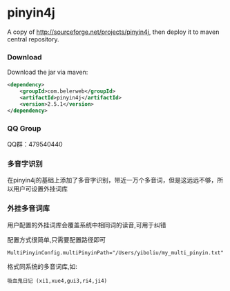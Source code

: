 pinyin4j
========

A copy of http://sourceforge.net/projects/pinyin4j, then deploy it to maven central repository.

### Download ###
Download the jar via maven:
```xml
<dependency>
    <groupId>com.belerweb</groupId>
    <artifactId>pinyin4j</artifactId>
    <version>2.5.1</version>
</dependency>
```

### QQ Group ###
QQ群：479540440

### 多音字识别 ###
在pinyin4j的基础上添加了多音字识别，带近一万个多音词，但是这远远不够，所以用户可设置外挂词库	

### 外挂多音词库 ###
用户配置的外挂词库会覆盖系统中相同词的读音,可用于纠错

配置方式很简单,只需要配置路径即可 
```
MultiPinyinConfig.multiPinyinPath="/Users/yiboliu/my_multi_pinyin.txt"
```

格式同系统的多音词库,如: 
```
吸血鬼日记 (xi1,xue4,gui3,ri4,ji4)
```
